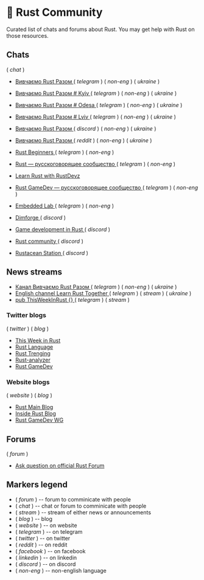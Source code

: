 # :speech_balloon: Rust Community

Curated list of chats and forums about Rust. You may get help with Rust on those resources.


## Chats

( _chat_ )

- [ Вивчаємо Rust Разом ](https://t.me/rustlang_ua)( _telegram_ ) ( _non-eng_ ) ( _ukraine_ ) 
- [ Вивчаємо Rust Разом # Kyiv ](https://t.me/learn_rust_together_kyiv)   ( _telegram_ ) ( _non-eng_ ) ( _ukraine_ )
- [ Вивчаємо Rust Разом # Odesa ](https://t.me/learn_rust_together_odesa) ( _telegram_ ) ( _non-eng_ )  ( _ukraine_ ) 
- [ Вивчаємо Rust Разом # Lviv ](https://t.me/learn_rust_together_lviv)  ( _telegram_ ) ( _non-eng_ )  ( _ukraine_ )
- [ Вивчаємо Rust Разом ](https://discord.com/invite/JVCZfTVf5A) ( _discord_ )   ( _non-eng_ ) ( _ukraine_ )
- [ Вивчаємо Rust Разом  ](https://www.reddit.com/r/rustlang_ua/comments/vbxc7s/ukrainian_branch_of_rust_community/) ( _reddit_ ) ( _non-eng_ )  ( _ukraine_ )

- [ Rust Beginners ](https://t.me/rust_beginners_ru) ( _telegram_ ) ( _non-eng_ )
- [ Rust — русскоговорящее сообщество ](https://t.me/rustlang_ru) ( _telegram_ ) ( _non-eng_ )
- [ Learn Rust with RustDevz ](https://t.me/rustdevs)
- [ Rust GameDev — русскоговорящее сообщество ](https://t.me/rust_gamedev_ru) ( _telegram_ ) ( _non-eng_ )
- [ Embedded Lab ](https://t.me/embedded_lab) ( _telegram_ ) ( _non-eng_ )
- [ Dimforge ](https://discord.gg/AQ434ubNSa) ( _discord_ )
- [ Game development in Rust ](https://discord.gg/yNtPTb2) ( _discord_ )
- [ Rust community ](https://discord.gg/rust-lang-community) ( _discord_ )
- [ Rustacean Station ](https://discord.gg/aGfw68vhtB) ( _discord_ )


## News streams


- [ Канал Вивчаємо Rust Разом ](https://t.me/learn_rust_ukr)  ( _telegram_ )  ( _non-eng_ )  ( _ukraine_ )
- [ English channel Learn Rust Together ](https://t.me/learn_rust)  ( _telegram_ ) ( _stream_ )  ( _ukraine_ )
- [ pub ThisWeekInRust {} ](https://t.me/this_week_in_rust)  ( _telegram_ ) ( _stream_ )

### Twitter blogs
( _twitter_ ) ( _blog_ )
- [ This Week in Rust ](https://twitter.com/ThisWeekInRust) 
- [ Rust Language ](https://twitter.com/rustlang) 
- [ Rust Trenging ](https://twitter.com/RustTrending) 
- [Rust-analyzer ](https://twitter.com/rust_analyzer) 
- [ Rust GameDev ](https://twitter.com/rust_gamedev) 

### Website blogs
( _website_ ) ( _blog_ )
- [ Rust Main Blog ](https://blog.rust-lang.org/) 
- [ Inside Rust Blog ](https://blog.rust-lang.org/inside-rust/index.html) 
- [ Rust GameDev WG ](https://gamedev.rs/)

## Forums

( _forum_ )

- [ Ask question on official Rust Forum ](https://users.rust-lang.org)
 


## Markers legend

- ( _forum_ ) -- forum to comminicate with people
- ( _chat_ ) -- chat or forum to comminicate with people
- ( _stream_ ) -- stream of either news or announcements
- ( _blog_ ) -- blog
- ( _website_ ) -- on website
- ( _telegram_ ) -- on telegram
- ( _twitter_ ) -- on twitter
- ( _reddit_ ) -- on reddit
- ( _facebook_ ) -- on facebook
- ( _linkedin_ ) -- on linkedin
- ( _discord_ ) -- on discord
- ( _non-eng_ ) -- non-english language


